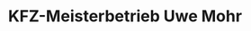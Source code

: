 ---
title: "KFZ-Meisterbetrieb Uwe Mohr"
url: /deutsch-evern/kfz-meisterbetrieb-uwe-mohr/
shop: Autowerkstatt
---